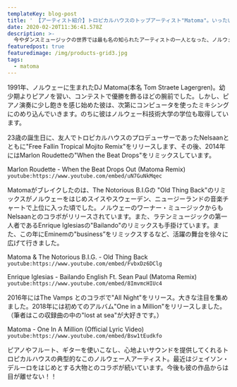 ```yaml
---
templateKey: blog-post
title: ' 【アーティスト紹介】トロピカルハウスのトップアーティスト"Matoma"。いったいどんなDJなのか？'
date: 2020-02-20T11:36:41.578Z
description: >-
  今やダンスミュージックの世界では最も名の知られたアーティストの一人となった、ノルウェー出身のDJであり音楽プロデューサーの"Matoma"。その経歴と特徴についてまとめてみました！
featuredpost: true
featuredimage: /img/products-grid3.jpg
tags:
  - matoma
---
```

1991年、ノルウェーに生まれたDJ Matoma(本名 Tom Straete Lagergren)。幼少期よりピアノを習い、コンテストで優勝を飾るほどの腕前でした。しかし、ピアノ演奏に少し飽きを感じ始めた彼は、次第にコンピュータを使ったミキシングにのめり込んでいきます。のちに彼はノルウェー科技術大学の学位も取得しています。

23歳の誕生日に、友人でトロピカルハウスのプロデューサーであったNelsaanとともに"Free Fallin Tropical Mojito Remix"をリリースします、その後、2014年にはMarlon Roudetteの"When the Beat Drops"をリミックスしています。

Marlon Roudette - When the Beat Drops Out (Matoma Remix)
`youtube:https://www.youtube.com/embed/uN7GuNkMqec`

Matomaがブレイクしたのは、The Notorious B.I.Gの "Old Thing Back"のリミックスがノルウェーをはじめスイスやスウェーデン、ニュージーランドの音楽チャートで上位に入った頃でした。ノルウェーのワーナー・ミュージックからもNelsaanとのコラボがリリースされています。また、ラテンミュージックの第一人者であるEnrique Iglesiasの"Bailando"のリミックスも手掛けています。また、この年にEminemの"business”をリミックスするなど、活躍の舞台を徐々に広げて行きました。

Matoma & The Notorious B.I.G. - Old Thing Back
`youtube:https://www.youtube.com/embed/FvbxDz6DClg`

Enrique Iglesias - Bailando English Ft. Sean Paul (Matoma Remix)
`youtube:https://www.youtube.com/embed/8ImvmcHIUc4`

2016年にはThe Vamps とのコラボで"All Night"をリリース。大きな注目を集めました。2018年には初めてのアルバム"One in a Million"をリリースしました。（筆者はこの収録曲の中の"lost at sea"が大好きです。）

Matoma - One In A Million (Official Lyric Video)
`youtube:https://www.youtube.com/embed/Bsw1tEudkfo`

ピアノやフルート、ギターを使いこなし、心地よいサウンドを提供してくれるトロピカルハウスの典型的なこのノルウェー人アーティスト。最近はジェイソン・デルーロをはじめとする大物とのコラボが続いています。今後も彼の作品からは目が離せない！！
